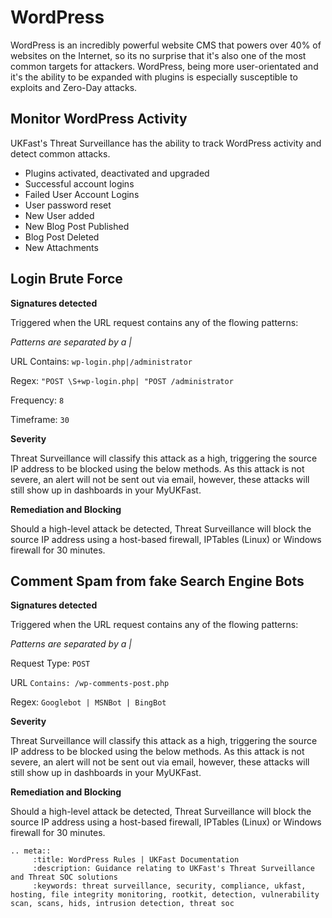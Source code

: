 
# WordPress

WordPress is an incredibly powerful website CMS that powers over 40% of websites on the Internet, so its no surprise that it's also one of the most common targets for attackers. WordPress, being more user-orientated and it's the ability to be expanded with plugins is especially susceptible to exploits and Zero-Day attacks. 

## Monitor WordPress Activity

UKFast's Threat Surveillance has the ability to track WordPress activity and detect common attacks.

* Plugins activated, deactivated and upgraded
* Successful account logins
* Failed User Account Logins
* User password reset
* New User added
* New Blog Post Published
* Blog Post Deleted
* New Attachments

## Login Brute Force

**Signatures detected**

Triggered when the URL request contains any of the flowing patterns:

*Patterns are separated by a |*

URL Contains: ```wp-login.php|/administrator```

Regex: ```"POST \S+wp-login.php| "POST /administrator```

Frequency: ```8```

Timeframe: ```30```

**Severity**

Threat Surveillance will classify this attack as a high, triggering the source IP address to be blocked using the below methods. As this attack is not severe, an alert will not be sent out via email, however, these attacks will still show up in dashboards in your MyUKFast.

**Remediation and Blocking**

Should a high-level attack be detected, Threat Surveillance will block the source IP address using a host-based firewall, IPTables (Linux) or Windows firewall for 30 minutes.

## Comment Spam from fake Search Engine Bots

**Signatures detected**

Triggered when the URL request contains any of the flowing patterns:

*Patterns are separated by a |*

Request Type: ```POST```

URL ```Contains: /wp-comments-post.php```

Regex: ```Googlebot | MSNBot | BingBot```
 
**Severity**

Threat Surveillance will classify this attack as a high, triggering the source IP address to be blocked using the below methods. As this attack is not severe, an alert will not be sent out via email, however, these attacks will still show up in dashboards in your MyUKFast.

**Remediation and Blocking**

Should a high-level attack be detected, Threat Surveillance will block the source IP address using a host-based firewall, IPTables (Linux) or Windows firewall for 30 minutes.


```eval_rst
.. meta::
     :title: WordPress Rules | UKFast Documentation
     :description: Guidance relating to UKFast's Threat Surveillance and Threat SOC solutions
     :keywords: threat surveillance, security, compliance, ukfast, hosting, file integrity monitoring, rootkit, detection, vulnerability scan, scans, hids, intrusion detection, threat soc

